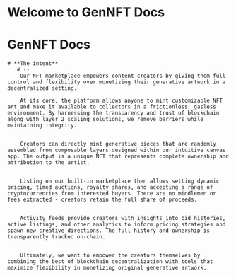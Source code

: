 # Welcome to GenNFT Docs

# GenNFT Docs


    # **The intent**
       # --
        Our NFT marketplace empowers content creators by giving them full control and flexibility over monetizing their generative artwork in a decentralized setting.

        At its core, the platform allows anyone to mint customizable NFT art and make it available to collectors in a frictionless, gasless environment. By harnessing the transparency and trust of blockchain along with layer 2 scaling solutions, we remove barriers while maintaining integrity.

       
        Creators can directly mint generative pieces that are randomly assembled from composable layers designed within our intuitive canvas app. The output is a unique NFT that represents complete ownership and attribution to the artist.

       
        Listing on our built-in marketplace then allows setting dynamic pricing, timed auctions, royalty shares, and accepting a range of cryptocurrencies from interested buyers. There are no middlemen or fees extracted - creators retain the full share of proceeds.

       
        Activity feeds provide creators with insights into bid histories, active listings, and other analytics to inform pricing strategies and spawn new creative directions. The full history and ownership is transparently tracked on-chain.

       
        Ultimately, we want to empower the creators themselves by combining the best of blockchain decentralization with tools that maximize flexibility in monetizing original generative artwork.
